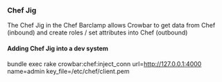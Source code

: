 ### Chef Jig

The Chef Jig in the Chef Barclamp allows Crowbar to get data from Chef (inbound) and create roles / set attributes into Chef (outbound)

#### Adding Chef Jig into a dev system

bundle exec rake crowbar:chef:inject_conn url=http://127.0.0.1:4000 name=admin key_file=/etc/chef/client.pem